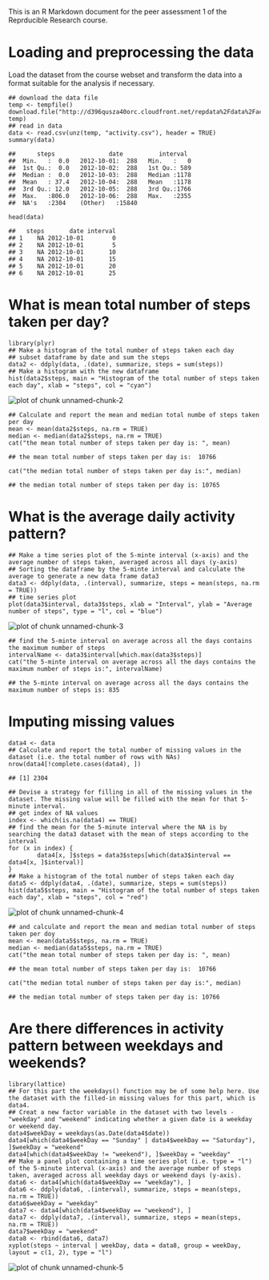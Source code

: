 This is an R Markdown document for the peer assessment 1 of the
Reprducible Research course.

Loading and preprocessing the data
==================================

Load the dataset from the course webset and transform the data into a
format suitable for the analysis if necessary.

    ## download the data file
    temp <- tempfile()
    download.file("http://d396qusza40orc.cloudfront.net/repdata%2Fdata%2Factivity.zip", temp)
    ## read in data 
    data <- read.csv(unz(temp, "activity.csv"), header = TRUE)
    summary(data)

    ##      steps               date          interval   
    ##  Min.   :  0.0   2012-10-01:  288   Min.   :   0  
    ##  1st Qu.:  0.0   2012-10-02:  288   1st Qu.: 589  
    ##  Median :  0.0   2012-10-03:  288   Median :1178  
    ##  Mean   : 37.4   2012-10-04:  288   Mean   :1178  
    ##  3rd Qu.: 12.0   2012-10-05:  288   3rd Qu.:1766  
    ##  Max.   :806.0   2012-10-06:  288   Max.   :2355  
    ##  NA's   :2304    (Other)   :15840

    head(data)

    ##   steps       date interval
    ## 1    NA 2012-10-01        0
    ## 2    NA 2012-10-01        5
    ## 3    NA 2012-10-01       10
    ## 4    NA 2012-10-01       15
    ## 5    NA 2012-10-01       20
    ## 6    NA 2012-10-01       25

What is mean total number of steps taken per day?
=================================================

    library(plyr)
    ## Make a histogram of the total number of steps taken each day
    ## subset dataframe by date and sum the steps
    data2 <- ddply(data, .(date), summarize, steps = sum(steps))
    ## Make a histogram with the new dataframe
    hist(data2$steps, main = "Histogram of the total number of steps taken each day", xlab = "steps", col = "cyan")

![plot of chunk
unnamed-chunk-2](./PA1_template_files/figure-markdown_strict/unnamed-chunk-2.png)

    ## Calculate and report the mean and median total numbe of steps taken per day
    mean <- mean(data2$steps, na.rm = TRUE)
    median <- median(data2$steps, na.rm = TRUE)
    cat("the mean total number of steps taken per day is: ", mean)

    ## the mean total number of steps taken per day is:  10766

    cat("the median total number of steps taken per day is:", median)

    ## the median total number of steps taken per day is: 10765

What is the average daily activity pattern?
===========================================

    ## Make a time series plot of the 5-minte interval (x-axis) and the average number of steps taken, averaged across all days (y-axis)
    ## Sorting the dataframe by the 5-minte interval and calculate the average to generate a new data frame data3
    data3 <- ddply(data, .(interval), summarize, steps = mean(steps, na.rm = TRUE))
    ## time series plot
    plot(data3$interval, data3$steps, xlab = "Interval", ylab = "Average number of steps", type = "l", col = "blue")

![plot of chunk
unnamed-chunk-3](./PA1_template_files/figure-markdown_strict/unnamed-chunk-3.png)

    ## find the 5-minte interval on average across all the days contains the maximum number of steps
    intervalName <- data3$interval[which.max(data3$steps)]
    cat("the 5-minte interval on average across all the days contains the maximum number of steps is:", intervalName)

    ## the 5-minte interval on average across all the days contains the maximum number of steps is: 835

Imputing missing values
=======================

    data4 <- data
    ## Calculate and report the total number of missing values in the dataset (i.e. the total number of rows with NAs)
    nrow(data4[!complete.cases(data4), ])

    ## [1] 2304

    ## Devise a strategy for filling in all of the missing values in the dataset. The missing value will be filled with the mean for that 5-minute interval. 
    ## get index of NA values
    index <- which(is.na(data4) == TRUE)
    ## find the mean for the 5-minute interval where the NA is by searching the data3 dataset with the mean of steps according to the interval
    for (x in index) {
            data4[x, ]$steps = data3$steps[which(data3$interval == data4[x, ]$interval)]
    }
    ## Make a histogram of the total number of steps taken each day
    data5 <- ddply(data4, .(date), summarize, steps = sum(steps))
    hist(data5$steps, main = "Histogram of the total number of steps taken each day", xlab = "steps", col = "red")

![plot of chunk
unnamed-chunk-4](./PA1_template_files/figure-markdown_strict/unnamed-chunk-4.png)

    ## and calculate and report the mean and median total number of steps taken per doy
    mean <- mean(data5$steps, na.rm = TRUE)
    median <- median(data5$steps, na.rm = TRUE)
    cat("the mean total number of steps taken per day is: ", mean)

    ## the mean total number of steps taken per day is:  10766

    cat("the median total number of steps taken per day is:", median)

    ## the median total number of steps taken per day is: 10766

Are there differences in activity pattern between weekdays and weekends?
========================================================================

    library(lattice)
    ## For this part the weekdays() function may be of some help here. Use the dataset with the filled-in missing values for this part, which is data4.
    ## Creat a new factor variable in the dataset with two levels - "weekday" and "weekend" indicating whether a given date is a weekday or weekend day.
    data4$weekDay = weekdays(as.Date(data4$date))
    data4[which(data4$weekDay == "Sunday" | data4$weekDay == "Saturday"), ]$weekDay = "weekend"
    data4[which(data4$weekDay != "weekend"), ]$weekDay = "weekday"
    ## Make a panel plot containing a time series plot (i.e. type = "l") of the 5-minute interval (x-axis) and the average number of steps taken, averaged across all weekday days or weekend days (y-axis). 
    data6 <- data4[which(data4$weekDay == "weekday"), ]
    data6 <- ddply(data6, .(interval), summarize, steps = mean(steps, na.rm = TRUE))
    data6$weekDay = "weekday"
    data7 <- data4[which(data4$weekDay == "weekend"), ]
    data7 <- ddply(data7, .(interval), summarize, steps = mean(steps, na.rm = TRUE))
    data7$weekDay = "weekend"
    data8 <- rbind(data6, data7)
    xyplot(steps ~ interval | weekDay, data = data8, group = weekDay, layout = c(1, 2), type = "l")

![plot of chunk
unnamed-chunk-5](./PA1_template_files/figure-markdown_strict/unnamed-chunk-5.png)
